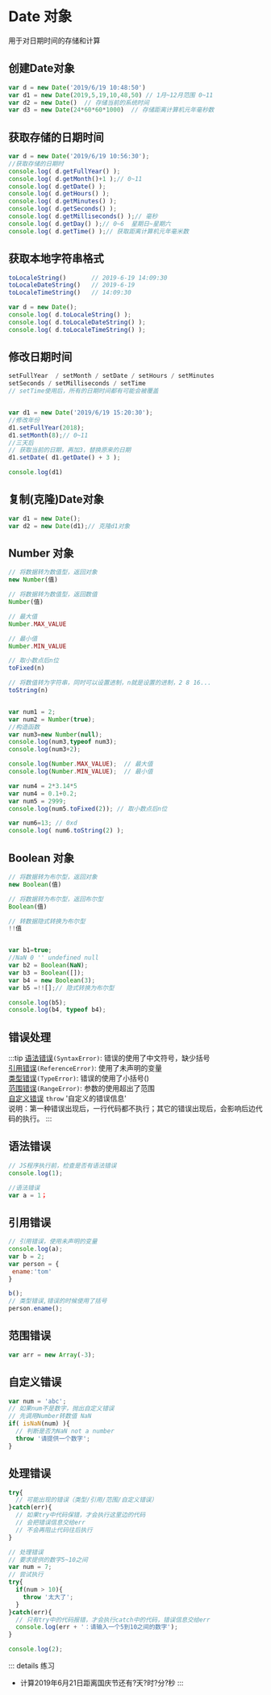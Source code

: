 # Date 对象

用于对日期时间的存储和计算

## 创建Date对象

```js
var d = new Date('2019/6/19 10:48:50')
var d1 = new Date(2019,5,19,10,48,50) // 1月~12月范围 0~11
var d2 = new Date()  // 存储当前的系统时间
var d3 = new Date(24*60*60*1000)  // 存储距离计算机元年毫秒数
```

## 获取存储的日期时间

```js
var d = new Date('2019/6/19 10:56:30');
//获取存储的日期时
console.log( d.getFullYear() );
console.log( d.getMonth()+1 );// 0~11
console.log( d.getDate() );
console.log( d.getHours() );
console.log( d.getMinutes() );
console.log( d.getSeconds() );
console.log( d.getMilliseconds() );// 毫秒
console.log( d.getDay() );// 0~6  星期日~星期六
console.log( d.getTime() );// 获取距离计算机元年毫米数
```

## 获取本地字符串格式

```js
toLocaleString()       // 2019-6-19 14:09:30
toLocaleDateString()   // 2019-6-19
toLocaleTimeString()   // 14:09:30

var d = new Date();
console.log( d.toLocaleString() );
console.log( d.toLocaleDateString() );
console.log( d.toLocaleTimeString() );
```

## 修改日期时间

```js
setFullYear  / setMonth / setDate / setHours / setMinutes
setSeconds / setMilliseconds / setTime
// setTime使用后，所有的日期时间都有可能会被覆盖


var d1 = new Date('2019/6/19 15:20:30');
//修改年份
d1.setFullYear(2018);
d1.setMonth(8);// 0~11
//三天后
// 获取当前的日期，再加3，替换原来的日期
d1.setDate( d1.getDate() + 3 );

console.log(d1)
```

## 复制(克隆)Date对象

```js
var d1 = new Date();
var d2 = new Date(d1);// 克隆d1对象
```

## Number 对象

```js
// 将数据转为数值型，返回对象
new Number(值)  

// 将数据转为数值型，返回数值
Number(值)

// 最大值
Number.MAX_VALUE

// 最小值
Number.MIN_VALUE   

// 取小数点后n位
toFixed(n)    

// 将数值转为字符串，同时可以设置进制，n就是设置的进制，2 8 16...
toString(n)  


var num1 = 2;
var num2 = Number(true);
//构造函数
var num3=new Number(null);
console.log(num3,typeof num3);
console.log(num3+2);

console.log(Number.MAX_VALUE);  // 最大值
console.log(Number.MIN_VALUE);  // 最小值

var num4 = 2*3.14*5
var num4 = 0.1+0.2;
var num5 = 2999;
console.log(num5.toFixed(2)); // 取小数点后n位

var num6=13; // 0xd
console.log( num6.toString(2) );
```

## Boolean 对象

```js
// 将数据转为布尔型，返回对象
new Boolean(值)  

// 将数据转为布尔型，返回布尔型
Boolean(值)  

// 转数据隐式转换为布尔型
!!值   


var b1=true;
//NaN 0 '' undefined null
var b2 = Boolean(NaN);
var b3 = Boolean([]);
var b4 = new Boolean(3);
var b5 =!![];// 隐式转换为布尔型

console.log(b5);
console.log(b4, typeof b4);
```

## 错误处理

:::tip
[语法错误](#语法错误)`(SyntaxError)`: 错误的使用了中文符号，缺少括号   
[引用错误](#引用错误)`(ReferenceError)`: 使用了未声明的变量    
[类型错误](#类型错误)`(TypeError)`: 错误的使用了小括号()   
[范围错误](#范围错误)`(RangeError)`: 参数的使用超出了范围    
[自定义错误](#自定义错误) `throw` '自定义的错误信息'    
说明：第一种错误出现后，一行代码都不执行；其它的错误出现后，会影响后边代码的执行。
:::

## 语法错误

```js
// JS程序执行前，检查是否有语法错误
console.log(1);

//语法错误
var a = 1；
```

## 引用错误

```js
// 引用错误，使用未声明的变量
console.log(a);
var b = 2;
var person = {
 ename:'tom'
}

b();
// 类型错误,错误的时候使用了括号
person.ename();
```

## 范围错误

```js
var arr = new Array(-3);
```

## 自定义错误

```js
var num = 'abc';
// 如果num不是数字，抛出自定义错误
// 先调用Number转数值 NaN
if( isNaN(num) ){ 
  // 判断是否为NaN not a number
  throw '请提供一个数字';
}
```

## 处理错误

```js
try{
  // 可能出现的错误（类型/引用/范围/自定义错误）
}catch(err){ 
  // 如果try中代码保错，才会执行这里边的代码
  // 会把错误信息交给err
  // 不会再阻止代码往后执行
}

// 处理错误
// 要求提供的数字5~10之间
var num = 7;
// 尝试执行
try{
  if(num > 10){
    throw '太大了';
  }
}catch(err){
  // 只有try中的代码报错，才会执行catch中的代码，错误信息交给err
  console.log(err + '：请输入一个5到10之间的数字');
}

console.log(2);
```

::: details 练习
- 计算2019年6月21日距离国庆节还有?天?时?分?秒
:::
